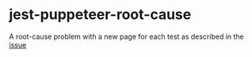 # jest-puppeteer-root-cause
A root-cause problem with a new page for each test as described in the [issue](https://github.com/testimio/root-cause/issues/105)
